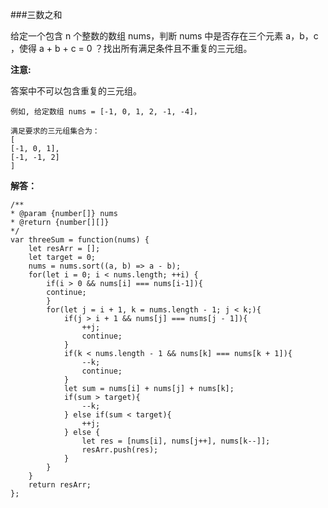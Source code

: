 ###三数之和

给定一个包含 n 个整数的数组 nums，判断 nums 中是否存在三个元素 a，b，c ，使得 a + b + c = 0 ？找出所有满足条件且不重复的三元组。

**注意:**

答案中不可以包含重复的三元组。

    例如, 给定数组 nums = [-1, 0, 1, 2, -1, -4]，

    满足要求的三元组集合为：
    [
    [-1, 0, 1],
    [-1, -1, 2]
    ]

**解答：**

    /**
    * @param {number[]} nums
    * @return {number[][]}
    */
    var threeSum = function(nums) {
        let resArr = [];
        let target = 0;
        nums = nums.sort((a, b) => a - b);
        for(let i = 0; i < nums.length; ++i) {
            if(i > 0 && nums[i] === nums[i-1]){
            continue;
            }
            for(let j = i + 1, k = nums.length - 1; j < k;){
                if(j > i + 1 && nums[j] === nums[j - 1]){
                    ++j;
                    continue;
                }
                if(k < nums.length - 1 && nums[k] === nums[k + 1]){
                    --k;
                    continue;
                }
                let sum = nums[i] + nums[j] + nums[k];
                if(sum > target){
                    --k;
                } else if(sum < target){
                    ++j;
                } else {
                    let res = [nums[i], nums[j++], nums[k--]];
                    resArr.push(res);
                }
            }
        }
        return resArr;
    };